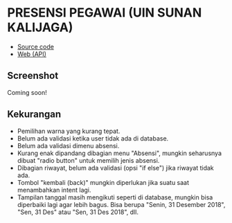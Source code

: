 # PRESENSI PEGAWAI (UIN SUNAN KALIJAGA)

- [Source code](https://drive.google.com/open?id=1lQ1VRtfuPlhU3DviQFE0nbqjnDu45IS5)
- [Web (API)](https://drive.google.com/open?id=1X-uX3VV0L_sfgAHvnfAGrCeAJGPwpy68)

## Screenshot
Coming soon!

## Kekurangan
- Pemilihan warna yang kurang tepat.
- Belum ada validasi ketika user tidak ada di database.
- Belum ada validasi dimenu absensi.
- Kurang enak dipandang dibagian menu "Absensi", mungkin seharusnya dibuat "radio button" untuk memilih jenis absensi.
- Dibagian riwayat, belum ada validasi (opsi "if else") jika riwayat tidak ada.
- Tombol "kembali (back)" mungkin diperlukan jika suatu saat menambahkan intent lagi.
- Tampilan tanggal masih mengikuti seperti di database, mungkin bisa diperbaiki lagi agar lebih bagus. Bisa berupa "Senin, 31 Desember 2018", "Sen, 31 Des" atau "Sen, 31 Des 2018", dll.
